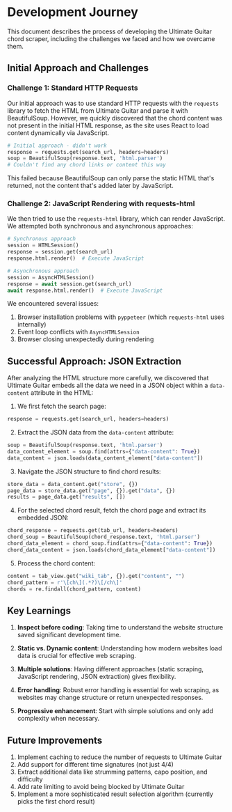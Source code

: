 # Development Journey

This document describes the process of developing the Ultimate Guitar chord scraper, including the challenges we faced and how we overcame them.

## Initial Approach and Challenges

### Challenge 1: Standard HTTP Requests

Our initial approach was to use standard HTTP requests with the `requests` library to fetch the HTML from Ultimate Guitar and parse it with BeautifulSoup. However, we quickly discovered that the chord content was not present in the initial HTML response, as the site uses React to load content dynamically via JavaScript.

```python
# Initial approach - didn't work
response = requests.get(search_url, headers=headers)
soup = BeautifulSoup(response.text, 'html.parser')
# Couldn't find any chord links or content this way
```

This failed because BeautifulSoup can only parse the static HTML that's returned, not the content that's added later by JavaScript.

### Challenge 2: JavaScript Rendering with requests-html

We then tried to use the `requests-html` library, which can render JavaScript. We attempted both synchronous and asynchronous approaches:

```python
# Synchronous approach
session = HTMLSession()
response = session.get(search_url)
response.html.render()  # Execute JavaScript

# Asynchronous approach
session = AsyncHTMLSession()
response = await session.get(search_url)
await response.html.render()  # Execute JavaScript
```

We encountered several issues:
1. Browser installation problems with `pyppeteer` (which `requests-html` uses internally)
2. Event loop conflicts with `AsyncHTMLSession`
3. Browser closing unexpectedly during rendering

## Successful Approach: JSON Extraction

After analyzing the HTML structure more carefully, we discovered that Ultimate Guitar embeds all the data we need in a JSON object within a `data-content` attribute in the HTML:

1. We first fetch the search page:
```python
response = requests.get(search_url, headers=headers)
```

2. Extract the JSON data from the `data-content` attribute:
```python
soup = BeautifulSoup(response.text, 'html.parser')
data_content_element = soup.find(attrs={"data-content": True})
data_content = json.loads(data_content_element["data-content"])
```

3. Navigate the JSON structure to find chord results:
```python
store_data = data_content.get("store", {})
page_data = store_data.get("page", {}).get("data", {})
results = page_data.get("results", [])
```

4. For the selected chord result, fetch the chord page and extract its embedded JSON:
```python
chord_response = requests.get(tab_url, headers=headers)
chord_soup = BeautifulSoup(chord_response.text, 'html.parser')
chord_data_element = chord_soup.find(attrs={"data-content": True})
chord_data_content = json.loads(chord_data_element["data-content"])
```

5. Process the chord content:
```python
content = tab_view.get("wiki_tab", {}).get("content", "")
chord_pattern = r'\[ch\](.*?)\[/ch\]'
chords = re.findall(chord_pattern, content)
```

## Key Learnings

1. **Inspect before coding**: Taking time to understand the website structure saved significant development time.

2. **Static vs. Dynamic content**: Understanding how modern websites load data is crucial for effective web scraping.

3. **Multiple solutions**: Having different approaches (static scraping, JavaScript rendering, JSON extraction) gives flexibility.

4. **Error handling**: Robust error handling is essential for web scraping, as websites may change structure or return unexpected responses.

5. **Progressive enhancement**: Start with simple solutions and only add complexity when necessary.

## Future Improvements

1. Implement caching to reduce the number of requests to Ultimate Guitar
2. Add support for different time signatures (not just 4/4)
3. Extract additional data like strumming patterns, capo position, and difficulty
4. Add rate limiting to avoid being blocked by Ultimate Guitar
5. Implement a more sophisticated result selection algorithm (currently picks the first chord result) 
